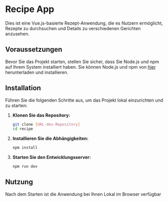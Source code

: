 
# Recipe App

Dies ist eine Vue.js-basierte Rezept-Anwendung, die es Nutzern ermöglicht, Rezepte zu durchsuchen und Details zu verschiedenen Gerichten anzusehen.

## Voraussetzungen

Bevor Sie das Projekt starten, stellen Sie sicher, dass Sie Node.js und npm auf Ihrem System installiert haben. Sie können Node.js und npm von [hier](https://nodejs.org/) herunterladen und installieren.

## Installation

Führen Sie die folgenden Schritte aus, um das Projekt lokal einzurichten und zu starten:

1. **Klonen Sie das Repository:**
   ```bash
   git clone [URL-des-Repository]
   cd recipe
   ```

2. **Installieren Sie die Abhängigkeiten:**
   ```bash
   npm install
   ```

3. **Starten Sie den Entwicklungsserver:**
   ```bash
   npm run dev
   ```

## Nutzung

Nach dem Starten ist die Anwendung bei Ihnen Lokal im Browser verfügbar